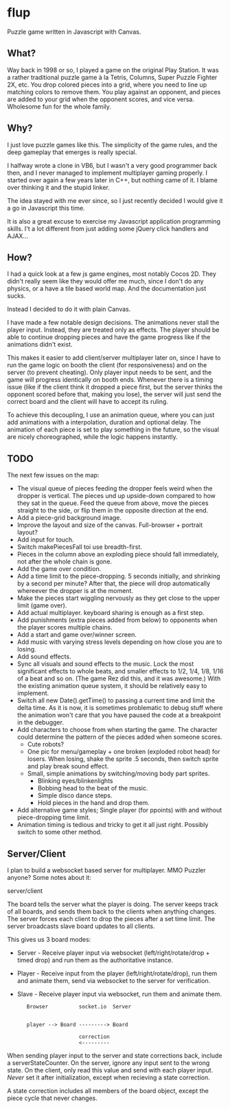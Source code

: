 flup
====
Puzzle game written in Javascript with Canvas.

What?
-----

Way back in 1998 or so, I played a game on the original Play Station. It was a rather traditional puzzle game à la Tetris, Columns, Super Puzzle Fighter 2X, etc. You drop colored pieces into a grid, where you need to line up matching colors to remove them. You play against an opponent, and pieces are added to your grid when the opponent scores, and vice versa. Wholesome fun for the whole family.

Why?
----

I just love puzzle games like this. The simplicity of the game rules, and the deep gameplay that emerges is really special.

I halfway wrote a clone in VB6, but I wasn't a very good programmer back then, and I never managed to implement multiplayer gaming properly. I started over again a few years later in C++, but nothing came of it. I blame over thinking it and the stupid linker.

The idea stayed with me ever since, so I just recently decided I would give it a go in Javascript this time.

It is also a great excuse to exercise my Javascript application programming skills. I't a lot different from just adding some jQuery click handlers and AJAX...


How?
----

I had a quick look at a few js game engines, most notably Cocos 2D. They didn't really seem like they would offer me much, since I don't do any physics, or a have a tile based world map. And the documentation just sucks.

Instead I decided to do it with plain Canvas. 

I have made a few notable design decisions. The animations never stall the player input. Instead, they are treated only as effects. The player should be able to continue dropping pieces and have the game progress like if the animations didn't exist.

This makes it easier to add client/server multiplayer later on, since I have to run the game logic on booth the client (for responsiveness) and on the server (to prevent cheating). Only player input needs to be sent, and the game will progress identically on booth ends. Whenever there is a timing issue (like if the client think it dropped a piece first, but the server thinks the opponent scored before that, making you lose), the server will just send the correct board and the client will have to accept its ruling.

To achieve this decoupling, I use an animation queue, where you can just add animations with a interpolation, duration and optional delay. The animation of each piece is set to play something in the future, so the visual are nicely choreographed, while the logic happens instantly.


TODO
----

The next few issues on the map:

* The visual queue of pieces feeding the dropper feels weird when the dropper is vertical. The pieces und up upside-down compared to how they sat in the queue. Feed the queue from above, move the pieces straight to the side, or flip them in the opposite direction at the end.
* Add a piece-grid background image.
* Improve the layout and size of the canvas. Full-browser + portrait layout?
* Add input for touch.
* Switch makePiecesFall toi use breadth-first.
* Pieces in the column above an exploding piece should fall immediately, not after the whole chain is gone.
* Add the game over condition.
* Add a time limit to the piece-dropping. 5 seconds initially, and shrinking by a second per minute? After that, the piece will drop automatically whereever the dropper is at the moment.
* Make the pieces start wiggling nervously as they get close to the upper limit (game over).
* Add actual multiplayer. keyboard sharing is enough as a first step.
* Add punishments (extra pieces added from below) to opponents when the player scores multiple chains.
* Add a start and game over/winner screen.
* Add music with varying stress levels depending on how close you are to losing.
* Add sound effects.
* Sync all visuals and sound effects to the music. Lock the most significant effects to whole beats, and smaller effects to 1/2, 1/4, 1/8, 1/16 of a beat and so on. (The game Rez did this, and it was awesome.) With the existing animation queue system, it should be relatively easy to implement.
* Switch all new Date().getTime() to passing a current time and limit the delta time. As it is now, it is sometimes problematic to debug stuff where the animation won't care that you have paused the code at a breakpoint in the debugger.
* Add characters to choose from when starting the game. The character could determine the pattern of the pieces added when someone scores.
	* Cute robots?
	* One pic for menu/gameplay + one broken (exploded robot head) for losers. When losing, shake the sprite .5 seconds, then switch sprite and play break sound effect.
	* Small, simple animations by switching/moving body part sprites.
		* Blinking eyes/blinkenlights
		* Bobbing head to the beat of the music.
		* Simple disco dance steps.
		* Hold pieces in the hand and drop them.
* Add alternative game styles; Single player (for ppoints) with and without piece-dropping time limit.
* Animation timing is tedious and tricky to get it all just right. Possibly switch to some other method.

Server/Client
-------------

I plan to build a websocket based server for multiplayer. MMO Puzzler anyone? Some notes about it:

server/client

The board tells the server what the player is doing.
The server keeps track of all boards, and sends them back to the clients when anything changes.
The server forces each client to drop the pieces after a set time limit.
The server broadcasts slave board updates to all clients.

This gives us 3 board modes:
* Server - Receive player input via websocket (left/right/rotate/drop + timed drop) and run them as the authoritative instance.
* Player - Receive input from the player (left/right/rotate/drop), run them and animate them, send via websocket to the server for verification.
* Slave - Receive player input via websocket, run them and animate them.




         Browser          socket.io  Server


         player --> Board ---------> Board

                          correction
                          <---------


When sending player input to the server and state corrections back, include a serverStateCounter. On the server, ignore any input sent to the wrong state. On the client, only read this value and send with each player input. *Never* set it after initialization, except when recieving a state correction.

A state correction includes all members of the board object, except the piece cycle that never changes.

